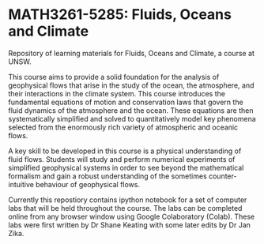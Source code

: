 # MATH3261-5285: Fluids, Oceans and Climate
Repository of learning materials for Fluids, Oceans and Climate, a course at UNSW.

This course aims to provide a solid foundation for the analysis of geophysical flows that arise in the study of the ocean, the atmosphere, and their interactions in the climate system. This course introduces the fundamental equations of motion and conservation laws that govern the fluid dynamics of the atmosphere and the ocean. These equations are then systematically simplified and solved to quantitatively model key phenomena selected from the enormously rich variety of atmospheric and oceanic flows.

A key skill to be developed in this course is a physical understanding of fluid flows. Students will study and perform numerical experiments of simplified geophysical systems in order to see beyond the mathematical formalism and gain a robust understanding of the sometimes counter-intuitive behaviour of geophysical flows.

Currently this repostiory contains ipython notebook for a set of computer labs that will be held throughout the course. The labs can be completed online from any browser window using Google Colaboratory (Colab). These labs were first written by Dr Shane Keating with some later edits by Dr Jan Zika. 
